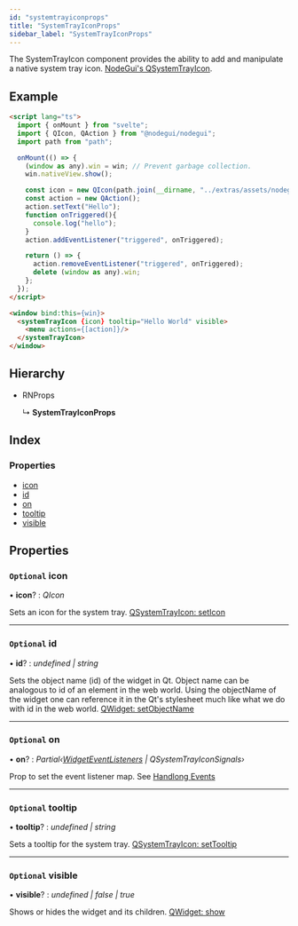 ```yaml
---
id: "systemtrayiconprops"
title: "SystemTrayIconProps"
sidebar_label: "SystemTrayIconProps"
---
```


The SystemTrayIcon component provides the ability to add and manipulate a native system tray icon.
[NodeGui's QSystemTrayIcon](https://docs.nodegui.org/docs/api/generated/classes/qsystemtrayicon).
## Example

```html
<script lang="ts">
  import { onMount } from "svelte";
  import { QIcon, QAction } from "@nodegui/nodegui";
  import path from "path";

  onMount(() => {
    (window as any).win = win; // Prevent garbage collection.
    win.nativeView.show();

    const icon = new QIcon(path.join(__dirname, "../extras/assets/nodegui.png"));
    const action = new QAction();
    action.setText("Hello");
    function onTriggered(){
      console.log("hello");
    }
    action.addEventListener("triggered", onTriggered);

    return () => {
      action.removeEventListener("triggered", onTriggered);
      delete (window as any).win;
    };
  });
</script>

<window bind:this={win}>
  <systemTrayIcon {icon} tooltip="Hello World" visible>
    <menu actions={[action]}/>
  </systemTrayIcon>
</window>
```

## Hierarchy

* RNProps

  ↳ **SystemTrayIconProps**

## Index

### Properties

* [icon](systemtrayiconprops.md#optional-icon)
* [id](systemtrayiconprops.md#optional-id)
* [on](systemtrayiconprops.md#optional-on)
* [tooltip](systemtrayiconprops.md#optional-tooltip)
* [visible](systemtrayiconprops.md#optional-visible)

## Properties

### `Optional` icon

• **icon**? : *QIcon*

Sets an icon for the system tray. [QSystemTrayIcon: setIcon](https://docs.nodegui.org/docs/api/generated/classes/qsystemtrayicon#seticon)

___

### `Optional` id

• **id**? : *undefined | string*

Sets the object name (id) of the widget in Qt. Object name can be analogous to id of an element in the web world. Using the objectName of the widget one can reference it in the Qt's stylesheet much like what we do with id in the web world. [QWidget: setObjectName](https://docs.nodegui.org/docs/api/NodeWidget#widgetsetobjectnameobjectname)

___

### `Optional` on

• **on**? : *Partial‹[WidgetEventListeners](../globals.md#widgeteventlisteners) | QSystemTrayIconSignals›*

Prop to set the event listener map. See [Handlong Events](/docs/guides/handle-events)

___

### `Optional` tooltip

• **tooltip**? : *undefined | string*

Sets a tooltip for the system tray. [QSystemTrayIcon: setTooltip](https://docs.nodegui.org/docs/api/generated/classes/qsystemtrayicon#settooltip)

___

### `Optional` visible

• **visible**? : *undefined | false | true*

Shows or hides the widget and its children. [QWidget: show](https://docs.nodegui.org/docs/api/NodeWidget#widgetshow)
